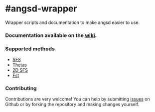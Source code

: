 #angsd-wrapper
=============

Wrapper scripts and documentation to make angsd easier to use.

### Documentation available on  the [wiki](https://github.com/arundurvasula/angsd-wrapper/wiki).


### Supported methods

- [SFS](https://github.com/arundurvasula/angsd-wrapper/wiki/Site-Frequency-Spectrum)
- [Thetas](https://github.com/arundurvasula/angsd-wrapper/wiki/Thetas)
- [2D SFS](https://github.com/arundurvasula/angsd-wrapper/wiki/2D-Site-Frequency-Spectrum)
- [Fst](https://github.com/arundurvasula/angsd-wrapper/wiki/ngsTools-FST)

### Contributing
Contributions are very welcome! You can help by submitting [issues](https://github.com/arundurvasula/angsd-wrapper/issues) on Github or by forking the repository and making changes yourself.

